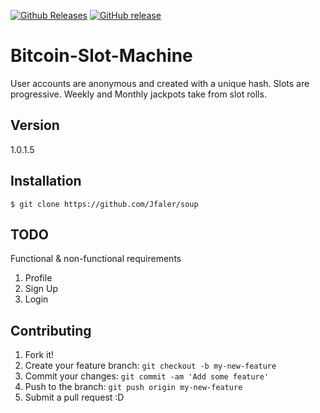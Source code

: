 [![Github Releases](https://img.shields.io/github/downloads/atom/atom/latest/total.svg)](https://github.com/Jfaler/Bitcoin-Slot-Machine)
[![GitHub release](https://img.shields.io/github/release/qubyte/rubidium.svg)](https://github.com/Jfaler/Bitcoin-Slot-Machine/releases)

# Bitcoin-Slot-Machine
User accounts are anonymous and created with a unique hash.  Slots are progressive. Weekly and Monthly jackpots take from slot rolls.

## Version 
1.0.1.5

## Installation
`
$ git clone https://github.com/Jfaler/soup
`
## TODO 

Functional & non-functional requirements

1. Profile
2. Sign Up
3. Login

## Contributing

1. Fork it!
2. Create your feature branch: `git checkout -b my-new-feature`
3. Commit your changes: `git commit -am 'Add some feature'`
4. Push to the branch: `git push origin my-new-feature`
5. Submit a pull request :D

